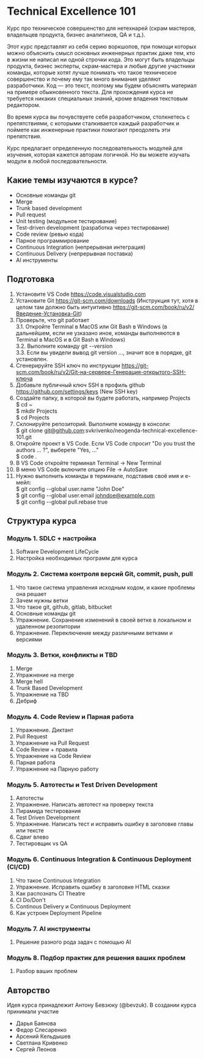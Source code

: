# Technical Excellence 101
Курс про техническое совершенство для нетехнарей (скрам мастеров, владельцев продукта, бизнес аналитиков, QA и т.д.).

Этот курс представлят из себя серию воркшопов, при помощи которых можно объяснить смысл основных инженерных практик даже тем, кто в жизни не написал ни одной строчки кода. Это могут быть владельцы продукта, бизнес эксперты, скрам-мастера и любые другие участники команды, которые хотят лучше понимать что такое техническое совершенство и почему ему так много внимания уделяют разработчики. Код — это текст, поэтому мы будем объяснять материал на примере обыкновенного текста. Для прохождения курса не требуется никаких специальных знаний, кроме владения текстовым редактором.

Во время курса вы почувствуете себя разработчиком, столкнетесь с препятствиями, с которыми сталкивается каждый разработчик и поймете как инженерные практики помогают преодолеть эти препятствия.

Курс предлагает определенную последовательность модулей для изучения, которая кажется авторам логичной. Но вы можете изучать модули в любой последовательности.

## Какие темы изучаются в курсе?
* Основные команды git
* Merge
* Trunk based development
* Pull request
* Unit testing (модульное тестирование)
* Test-driven development (разработка через тестирование)
* Code review (ревью кода)
* Парное программирование
* Continuous Integration (непрерывная интеграция)
* Continuous Delivery (непрерывная поставка)
* AI инструменты

## Подготовка
1. Установите VS Code https://code.visualstudio.com
2. Установите Git https://git-scm.com/downloads (Инструкция тут, хотя в целом там должно быть интуитивно https://git-scm.com/book/ru/v2/Введение-Установка-Git)
3. Проверьте, что git работает \
  3.1. Откройте Terminal в MacOS или Git Bash в Windows (в дальнейшем, если не узказано иное, команды выполняются в Terminal в MacOS и в Git Bash в Windows) \
  3.2. Выполните команду git --version \
  3.3. Если вы увидели вывод git version ..., значит все в порядке, git установлен. 
4. Сгенерируйте SSH ключ по инструкции https://git-scm.com/book/ru/v2/Git-на-сервере-Генерация-открытого-SSH-ключа  
5. Добавьте публичный ключ SSH в профиль github https://github.com/settings/keys (New SSH key)
6. Создайте папку, в которой вы будете работать, например Projects \
  $ cd ~ \
  $ mkdir Projects \
  $ cd Projects
7. Склонируйте репозиторий. Выполните команду в консоли: \
  $ git clone git@github.com:svkrivenko/neogenda-technical-excellence-101.git
8. Откройте проект в VS Code. Если VS Code спросит "Do you trust the authors ... ?", выберете "Yes, ..." \
  $ code .
9. В VS Code откройте терминал Terminal -> New  Terminal
10. В меню VS Code включите опцию File -> AutoSave
11. Нужно выполнить команды в терминале, подставив своё имя и е-мейл: \
  $ git config --global user.name "John Doe" \
  $ git config --global user.email johndoe@example.com \
  $ git config --global pull.rebase true

## Структура курса

### Модуль 1. SDLC + настройка
1. Software Development LifeCycle
2. Настройка необходимых программ для курса

### Модуль 2. Система контроля версий Git, commit, push, pull
1. Что такое система управления исходным кодом, и какие проблемы она решает
2. Зачем нужны ветки
3. Что такое git, github, gitlab, bitbucket
4. Основные команды git 
5. Упражнение. Сохранение изменений в своей ветке в локальном и удаленном резопитории
6. Упражнение. Переключение между различными ветками и версиями 

### Модуль 3. Ветки, конфликты и TBD
1. Merge
2. Упражнение на merge
3. Merge hell
4. Trunk Based Development
5. Упражнение на TBD
6. Дебриф
   
### Модуль 4. Code Review и Парная работа
1. Упражнение. Диктант
2. Pull Request
3. Упражнение на Pull Request
4. Code Review + правила
5. Упражнение на Code Review
6. Парная работа
7. Упражнение на Парную работу

### Модуль 5. Автотесты и Test Driven Development
1. Автотесты
3. Упражнение. Написать автотест на проверку текста
2. Пирамида тестирования
4. Test Driven Development
5. Упражнение. Написать тест и исправить ошибку в заголовке главы или тексте
6. Сдвиг влево
7. Тестировщик vs QA

### Модуль 6. Continuous Integration & Continuous Deployment (CI/CD)
1. Что такое Continuous Integration
2. Упражнение. Исправить ошибку в заголовке HTML сказки
3. Как распознать CI Theatre
4. CI Do/Don't
5. Continous Delivery и Continuous Deployment
6. Как устроен Deployment Pipeline

### Модуль 7. AI инструменты
1. Решение разного рода задач с помощью AI
### Модуль 8. Подбор практик для решения ваших проблем
1. Разбор ваших проблем

## Авторство
Идея курса принадлежит Антону Бевзюку (@bevzuk). 
В создании курса принимали участие 
* Дарья Баянова
* Федор Слесаренко
* Арсений Кельдышев
* Светлана Кривенко
* Сергей Леонов
